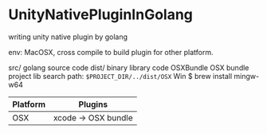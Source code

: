 # UnityNativePluginInGolang

writing unity native plugin by golang

env: MacOSX, cross compile to build plugin for other platform.


src/
    golang source code
dist/
    binary library code
OSXBundle
    OSX bundle project
    lib search path: `$PROJECT_DIR/../dist/OSX`
Win
    $ brew install mingw-w64



Platform | Plugins
--- | --- 
OSX  | xcode -> OSX bundle

